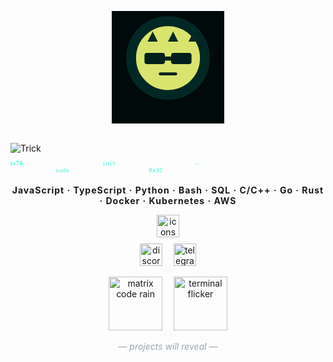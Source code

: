 <!-- ========================= -->
<!-- trick444 — Minimal • Mysterious • Hacker Profile -->
<!-- Creative, polished, and ready to paste into README.md -->
<!-- ========================= -->

<!-- Centered block: stylized Simpson-inspired avatar (static, non-infringing), animated name, code rain -->
<p align="center">

  <!-- Stylized Simpsons-inspired avatar (embedded SVG, static & mysterious) -->
  <img alt="avatar" src='data:image/svg+xml;utf8,
  <svg xmlns="http://www.w3.org/2000/svg" width="220" height="220" viewBox="0 0 220 220">
    <rect width="220" height="220" fill="%23010a0b"/>
    <g transform="translate(110,92)">
      <circle cx="0" cy="0" r="64" fill="%23F6E05E" stroke="%230b0b0b" stroke-width="3"/>
      <!-- spiky hair, stylized -->
      <g fill="%230b0b0b" transform="translate(-46,-52)">
        <path d="M6 20 L16 0 L26 20 Z"/>
        <path d="M26 20 L36 0 L46 20 Z" transform="translate(20,0)"/>
        <path d="M46 20 L56 0 L66 20 Z" transform="translate(40,0)"/>
      </g>
      <!-- dark visor to make it mysterious -->
      <rect x="-46" y="-10" width="40" height="22" rx="5" fill="%23010101" />
      <rect x="6" y="-10" width="40" height="22" rx="5" fill="%23010101" />
      <rect x="-6" y="-3" width="12" height="8" fill="%23010101" />
      <!-- neutral mouth -->
      <rect x="-18" y="28" width="36" height="6" rx="3" fill="%23010101" />
      <!-- subtle neon ring glow -->
      <g opacity="0.12">
        <circle cx="0" cy="0" r="82" fill="%2300ffd5" />
      </g>
    </g>
  </svg>' height="180" style="display:block;margin:6px auto" />

  <!-- Animated typing header (single word — your handle) -->
  <br/>
  <img src="https://readme-typing-svg.herokuapp.com?font=Fira+Code&size=44&pause=900&color=58a6ff&center=true&vCenter=true&width=520&lines=Trick" alt="Trick" />

  <!-- Compact animated code-rain (lightweight SVG embedded) -->
  <br/>
  <img alt="code-rain" src='data:image/svg+xml;utf8,
  <svg xmlns="http://www.w3.org/2000/svg" width="520" height="36" viewBox="0 0 520 36">
    <rect width="520" height="36" fill="%23000707" opacity="0.0"/>
    <g font-family="Fira%20Code,monospace" font-size="12" fill="%2300ffd5" opacity="0.95">
      <text x="0" y="14">0x7A</text>
      <text x="96" y="28" opacity="0.85">sudo</text>
      <text x="192" y="14" opacity="0.7">init</text>
      <text x="288" y="28" opacity="0.85">0x3C</text>
      <text x="384" y="14" opacity="0.6">—</text>
      <animateTransform attributeName="transform" type="translate" from="0 0" to="-520 0" dur="8.8s" repeatCount="indefinite"/>
    </g>
  </svg>' height="28" style="margin-top:8px" />

</p>

<!-- Single-line compact toolkit (focused "hacker" set) -->
<p align="center" style="margin-top:10px; font-weight:700; letter-spacing:1px;">
  <!-- concise hacker toolkit — grouped, no big gaps -->
  JavaScript · TypeScript · Python · Bash · SQL · C/C++ · Go · Rust · Docker · Kubernetes · AWS
</p>

<!-- visual icons row (compact, centered) -->
<p align="center" style="margin:6px 0 0 0">
  <img src="https://skillicons.dev/icons?i=js,ts,py,bash,sql,c,cpp,go,rust,docker,kubernetes,aws" height="36" alt="icons" />
</p>

<!-- Contacts: Discord as image-only (non-linked) + Telegram link (replace YOUR_TELEGRAM if desired) -->
<p align="center" style="margin-top:10px">
  <img src="https://img.shields.io/static/v1?message=Discord&logo=discord&label=&color=7289DA&logoColor=white&style=for-the-badge" height="36" alt="discord" />
  <span style="display:inline-block;width:10px"></span>
  <a href="https://t.me/YOUR_TELEGRAM" target="_blank" rel="noopener">
    <img src="https://img.shields.io/static/v1?message=Telegram&logo=telegram&label=&color=26A5E4&logoColor=white&style=for-the-badge" height="36" alt="telegram" />
  </a>
</p>

<!-- Matrix-style subtle GIFs for "alive" terminal feel (no dancing, strictly code visuals) -->
<p align="center" style="margin-top:14px">
  <img src="https://media.giphy.com/media/3o6Zt6ML6BklcajjsA/giphy.gif" height="86" alt="matrix code rain" />
  <img width="10" />
  <img src="https://media.giphy.com/media/3oEjI6SIIHBdRxXI40/giphy.gif" height="86" alt="terminal flicker" />
</p>

<!-- final tagline (very subtle) -->
<p align="center" style="color:#9aa5b1; margin-top:12px">
  <em>— projects will reveal —</em>
</p>

<!-- ========================= -->
<!-- End of README -->
<!-- ========================= -->
